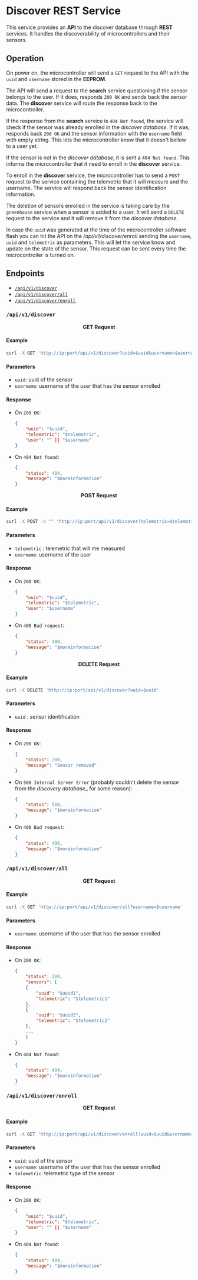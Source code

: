 # Discover REST Service

This service provides an __API__ to the discover database through __REST__ services. It handles the discoverability of microcontrollers and their sensors.

## Operation

On power on, the microcontroller will send a `GET` request to the API with the `uuid` and `username` stored in the __EEPROM__. 

The API will send a request to the __search__ service questioning if the sensor belongs to the user. 
If it does, responds `200 OK` and sends back the sensor data. The __discover__ service will route the response back to the microcontroller.

If the response from the __search__ service is `404 Not found`, the service will check if the sensor was already enrolled in the _discover database_.
If it was, responds back `200 OK` and the sensor information with the `username` field with empty string. This lets the microcontroller know that it doesn't bellow to a user yet.

If the sensor is not in the _discover database_, it is sent a `404 Not found`. This informs the microcontroller that it need to enroll in the __discover__ service.

To enroll in the __discover__ service, the microcontroller has to send a `POST` request to the service containing the telemetric that it will measure and the username. The service will respond back the sensor identification information.

The deletion of sensors enrolled in the service is taking care by the `greenhouse` service when a sensor is added to a user. It will send a `DELETE` request to the service and it will remove it from the _discover database_.

In case the `uuid` was generated at the time of the microcontroller software flash you can hit the API on the _/api/v1/discover/enroll_ sending the `username`, `uuid` and `telemetric` as parameters. This will let the service know and update on the state of the sensor. This request can be sent every time the microcontroller is turned on.

## Endpoints

- [`/api/v1/discover`](#`/api/v1/discover`)
- [`/api/v1/discover/all`](#`/api/v1/discover/all`)
- [`/api/v1/discover/enroll`](#`/api/v1/discover/enroll`)

### `/api/v1/discover`

<p align="center"><b>GET Request</b></p>

#### Example

```bash
curl -X GET 'http://ip:port/api/v1/discover?uuid=$uuid&username=$username'
```

#### Parameters

- `uuid`: uuid of the sensor
- `username`: username of the user that has the sensor enrolled

#### Response

- On `200 OK`:

    ```json
    {
        "uuid": "$uuid",
        "telemetric": "$telemetric",
        "user": "" || "$username"
    }
    ```

- On `404 Not found`:

    ```json
    {
        "status": 404,
        "message": "$moreinformation"
    }
    ```


<p align="center"><b>POST Request</b></p>

#### Example

```bash
curl -X POST -d "" 'http://ip:port/api/v1/discover?telemetric=$telemetric&username=$username'
```

#### Parameters

- `telemetric` : telemetric that will me measured 
- `username`: username of the user

#### Response

- On `200 OK`:

    ```json
    {
        "uuid": "$uuid",
        "telemetric": "$telemetric",
        "user": "$username"
    }
    ```

- On `400 Bad request`:

    ```json
    {
        "status": 400,
        "message": "$moreinformation"
    }
    ```


<p align="center"><b>DELETE Request</b></p>

#### Example

```bash
curl -X DELETE 'http://ip:port/api/v1/discover?uuid=$uuid'
```

#### Parameters

- `uuid` : sensor identification

#### Response

- On `200 OK`:

    ```json
    {
        "status": 200,
        "message": "Sensor removed"
    }
    ```

- On `500 Internal Server Error` (probably couldn't delete the sensor from the _discovery database__ for some reason):

    ```json
    {
        "status": 500,
        "message": "$moreinformation"
    }
    ```

- On `400 Bad request`:

    ```json
    {
        "status": 400,
        "message": "$moreinformation"
    }
    ```


### `/api/v1/discover/all`

<p align="center"><b>GET Request</b></p>

#### Example

```bash
curl -X GET 'http://ip:port/api/v1/discover/all?username=$username'
```

#### Parameters

- `username`: username of the user that has the sensor enrolled

#### Response

- On `200 OK`:

    ```json
    {
        "status": 200,
        "sensors": [
        {
            "uuid": "$uuid1",
            "telemetric": "$telemetric1"
        },
        {
            "uuid": "$uuid2",
            "telemetric": "$telemetric2"
        },
        ...
        ]
    }
    ```

- On `404 Not found`:

    ```json
    {
        "status": 404,
        "message": "$moreinformation"
    }
    ```


### `/api/v1/discover/enroll`

<p align="center"><b>GET Request</b></p>

#### Example

```bash
curl -X GET 'http://ip:port/api/v1/discover/enroll?uuid=$uuid&username=$username&telemetric=$telemetric'
```

#### Parameters

- `uuid`: uuid of the sensor
- `username`: username of the user that has the sensor enrolled
- `telemetric`: telemetric type of the sensor

#### Response

- On `200 OK`:

    ```json
    {
        "uuid": "$uuid",
        "telemetric": "$telemetric",
        "user": "" || "$username"
    }
    ```

- On `404 Not found`:

    ```json
    {
        "status": 404,
        "message": "$moreinformation"
    }
    ```
